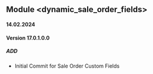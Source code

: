 ## Module <dynamic_sale_order_fields>

#### 14.02.2024
#### Version 17.0.1.0.0
##### ADD
- Initial Commit for Sale Order Custom Fields
